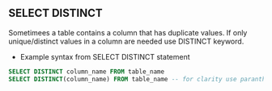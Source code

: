 ## SELECT DISTINCT

Sometimees a table contains a column that has duplicate values. If only unique/distinct values in a column are needed use DISTINCT keyword.

- Example syntax from SELECT DISTINCT statement

```sql
SELECT DISTINCT column_name FROM table_name
SELECT DISTINCT(column_name) FROM table_name -- for clarity use paranthesis
```
